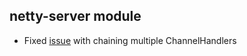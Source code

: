 netty-server module
-------------------

* Fixed [issue](https://github.com/n8han/Unfiltered/issues/issue/5) with chaining multiple ChannelHandlers


